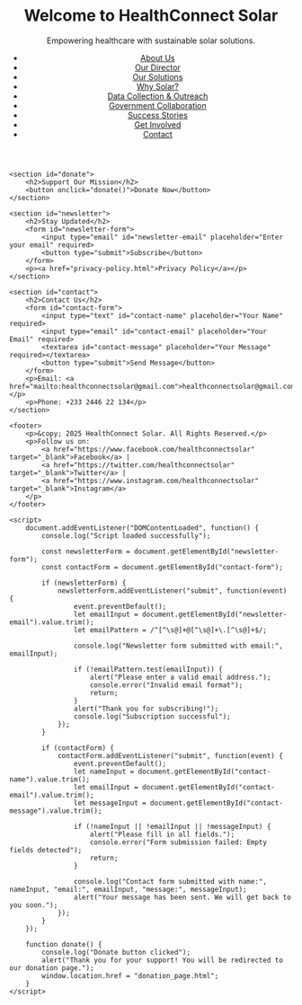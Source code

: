 <!DOCTYPE html>
<html lang="en">
<head>
    <meta charset="UTF-8">
    <meta name="viewport" content="width=device-width, initial-scale=1.0">
    <title>HealthConnect Solar</title>
    <link rel="stylesheet" href="styles.css">
    <script src="script.js" defer></script>
</head>
<body>
    <header>
        <h1>Welcome to HealthConnect Solar</h1>
        <p>Empowering healthcare with sustainable solar solutions.</p>
        <nav>
            <ul>
                <li><a href="#about">About Us</a></li>
                <li><a href="#director">Our Director</a></li>
                <li><a href="#solutions">Our Solutions</a></li>
                <li><a href="#why-solar">Why Solar?</a></li>
                <li><a href="#data">Data Collection & Outreach</a></li>
                <li><a href="#government">Government Collaboration</a></li>
                <li><a href="#stories">Success Stories</a></li>
                <li><a href="#get-involved">Get Involved</a></li>
                <li><a href="#contact">Contact</a></li>
            </ul>
        </nav>
    </header>
    
    <section id="donate">
        <h2>Support Our Mission</h2>
        <button onclick="donate()">Donate Now</button>
    </section>

    <section id="newsletter">
        <h2>Stay Updated</h2>
        <form id="newsletter-form">
            <input type="email" id="newsletter-email" placeholder="Enter your email" required>
            <button type="submit">Subscribe</button>
        </form>
        <p><a href="privacy-policy.html">Privacy Policy</a></p>
    </section>
    
    <section id="contact">
        <h2>Contact Us</h2>
        <form id="contact-form">
            <input type="text" id="contact-name" placeholder="Your Name" required>
            <input type="email" id="contact-email" placeholder="Your Email" required>
            <textarea id="contact-message" placeholder="Your Message" required></textarea>
            <button type="submit">Send Message</button>
        </form>
        <p>Email: <a href="mailto:healthconnectsolar@gmail.com">healthconnectsolar@gmail.com</a></p>
        <p>Phone: +233 2446 22 134</p>
    </section>
    
    <footer>
        <p>&copy; 2025 HealthConnect Solar. All Rights Reserved.</p>
        <p>Follow us on:
            <a href="https://www.facebook.com/healthconnectsolar" target="_blank">Facebook</a> |
            <a href="https://twitter.com/healthconnectsolar" target="_blank">Twitter</a> |
            <a href="https://www.instagram.com/healthconnectsolar" target="_blank">Instagram</a>
        </p>
    </footer>
    
    <script>
        document.addEventListener("DOMContentLoaded", function() {
            console.log("Script loaded successfully");
            
            const newsletterForm = document.getElementById("newsletter-form");
            const contactForm = document.getElementById("contact-form");

            if (newsletterForm) {
                newsletterForm.addEventListener("submit", function(event) {
                    event.preventDefault();
                    let emailInput = document.getElementById("newsletter-email").value.trim();
                    let emailPattern = /^[^\s@]+@[^\s@]+\.[^\s@]+$/;
                    
                    console.log("Newsletter form submitted with email:", emailInput);
                    
                    if (!emailPattern.test(emailInput)) {
                        alert("Please enter a valid email address.");
                        console.error("Invalid email format");
                        return;
                    }
                    alert("Thank you for subscribing!");
                    console.log("Subscription successful");
                });
            }
            
            if (contactForm) {
                contactForm.addEventListener("submit", function(event) {
                    event.preventDefault();
                    let nameInput = document.getElementById("contact-name").value.trim();
                    let emailInput = document.getElementById("contact-email").value.trim();
                    let messageInput = document.getElementById("contact-message").value.trim();
                    
                    if (!nameInput || !emailInput || !messageInput) {
                        alert("Please fill in all fields.");
                        console.error("Form submission failed: Empty fields detected");
                        return;
                    }
                    
                    console.log("Contact form submitted with name:", nameInput, "email:", emailInput, "message:", messageInput);
                    alert("Your message has been sent. We will get back to you soon.");
                });
            }
        });
        
        function donate() {
            console.log("Donate button clicked");
            alert("Thank you for your support! You will be redirected to our donation page.");
            window.location.href = "donation_page.html";
        }
    </script>
</body>
</html>

